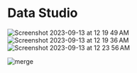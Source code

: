 # Data Studio

![Screenshot 2023-09-13 at 12 19 49 AM](https://github.com/WeryZebra-Yue/data-studio/assets/75676675/b9a3dd3c-7210-446f-86ac-af809f85b1ec)
![Screenshot 2023-09-13 at 12 19 36 AM](https://github.com/WeryZebra-Yue/data-studio/assets/75676675/3afd817b-1278-426a-b0e9-a9aa5fd70ea9)
![Screenshot 2023-09-13 at 12 23 56 AM](https://github.com/WeryZebra-Yue/data-studio/assets/75676675/eb06bc80-f0ff-4f86-8287-c72ecd8f1917)

![merge](https://github.com/WeryZebra-Yue/data-studio/assets/75676675/90cd9089-213f-4bf6-a6c0-7a68fa939f1a)
